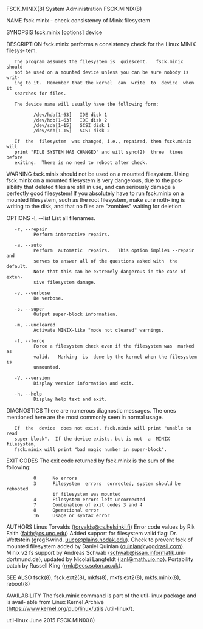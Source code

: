 FSCK.MINIX(8)               System Administration               FSCK.MINIX(8)

NAME
       fsck.minix - check consistency of Minix filesystem

SYNOPSIS
       fsck.minix [options] device

DESCRIPTION
       fsck.minix  performs  a consistency check for the Linux MINIX filesys‐
       tem.

       The program assumes the filesystem is  quiescent.   fsck.minix  should
       not be used on a mounted device unless you can be sure nobody is writ‐
       ing to it.  Remember that the kernel  can  write  to  device  when  it
       searches for files.

       The device name will usually have the following form:

              /dev/hda[1–63]   IDE disk 1
              /dev/hdb[1–63]   IDE disk 2
              /dev/sda[1–15]   SCSI disk 1
              /dev/sdb[1–15]   SCSI disk 2

       If  the  filesystem  was changed, i.e., repaired, then fsck.minix will
       print "FILE SYSTEM HAS CHANGED" and will sync(2)  three  times  before
       exiting.  There is no need to reboot after check.

WARNING
       fsck.minix  should  not  be  used  on  a  mounted  filesystem.   Using
       fsck.minix on a mounted filesystem is very dangerous, due to the  pos‐
       sibility that deleted files are still in use, and can seriously damage
       a perfectly good filesystem!  If you absolutely have to run fsck.minix
       on  a mounted filesystem, such as the root filesystem, make sure noth‐
       ing is writing to the disk, and that no files  are  "zombies"  waiting
       for deletion.

OPTIONS
       -l, --list
              List all filenames.

       -r, --repair
              Perform interactive repairs.

       -a, --auto
              Perform  automatic  repairs.   This option implies --repair and
              serves to answer all of the questions asked with  the  default.
              Note that this can be extremely dangerous in the case of exten‐
              sive filesystem damage.

       -v, --verbose
              Be verbose.

       -s, --super
              Output super-block information.

       -m, --uncleared
              Activate MINIX-like "mode not cleared" warnings.

       -f, --force
              Force a filesystem check even if the filesystem was  marked  as
              valid.   Marking  is  done by the kernel when the filesystem is
              unmounted.

       -V, --version
              Display version information and exit.

       -h, --help
              Display help text and exit.

DIAGNOSTICS
       There are numerous diagnostic messages.  The ones mentioned  here  are
       the most commonly seen in normal usage.

       If  the  device  does not exist, fsck.minix will print "unable to read
       super block".  If the device exists, but is not  a  MINIX  filesystem,
       fsck.minix will print "bad magic number in super-block".

EXIT CODES
       The exit code returned by fsck.minix is the sum of the following:

              0      No errors
              3      Filesystem  errors  corrected, system should be rebooted
                     if filesystem was mounted
              4      Filesystem errors left uncorrected
              7      Combination of exit codes 3 and 4
              8      Operational error
              16     Usage or syntax error

AUTHORS
       Linus Torvalds ⟨torvalds@cs.helsinki.fi⟩
       Error code values by Rik Faith ⟨faith@cs.unc.edu⟩
       Added support for filesystem valid  flag:  Dr.  Wettstein  ⟨greg%wind.
       uucp@plains.nodak.edu⟩.
       Check  to  prevent  fsck of mounted filesystem added by Daniel Quinlan
       ⟨quinlan@yggdrasil.com⟩.
       Minix v2 fs support by  Andreas  Schwab  ⟨schwab@issan.informatik.uni-
       dortmund.de⟩, updated by Nicolai Langfeldt ⟨janl@math.uio.no⟩.
       Portability patch by Russell King ⟨rmk@ecs.soton.ac.uk⟩.

SEE ALSO
       fsck(8), fsck.ext2(8), mkfs(8), mkfs.ext2(8), mkfs.minix(8), reboot(8)

AVAILABILITY
       The fsck.minix command is part of the util-linux package and is avail‐
       able from Linux Kernel Archive ⟨https://www.kernel.org/pub/linux/utils
       /util-linux/⟩.

util-linux                        June 2015                     FSCK.MINIX(8)
